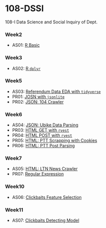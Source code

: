 # 108-DSSI
108-I Data Science and Social Inquiry of Dept.

### Week2
* AS01: [R Basic](https://bourbon0212.github.io/108-DSSI/Week2/AS01_R_Basic.html)

### Week3
* AS02: [R `dplyr`](https://bourbon0212.github.io/108-DSSI/Week3/AS02_B06208001.html)

### Week5
* AS03: [Referendum Data EDA with `tidyverse`](https://bourbon0212.github.io/108-DSSI/Week5/AS3_B06208001.html)
* PR01: [JOSN with `jsonlite`](https://bourbon0212.github.io/108-DSSI/Week5/R02_4p_read_json.html)
* PR02: [JSON: 104 Crawler](https://bourbon0212.github.io/108-DSSI/Week5/R03_1p_crawl_104.html)

### Week6
* AS04: [JSON: Ubike Data Parsing](https://bourbon0212.github.io/108-DSSI/Week6/AS4_B06208001.html)
* PR03: [HTML GET with `rvest`](https://bourbon0212.github.io/108-DSSI/Week6/R03_4p_GET_parse_HTML.html)
* PR04: [HTML POST with `rvest`](https://bourbon0212.github.io/108-DSSI/Week6/R03_5p_POST_ibon.html)
* PR05: [HTML: PTT Scrapping with Cookies](https://bourbon0212.github.io/108-DSSI/Week6/R03_6p_ptt_scraping_cookie.html)
* PR06: [HTML: PTT Post Parsing](https://bourbon0212.github.io/108-DSSI/Week6/R03_7p_Parse_POST_PTT.html)

### Week7
* AS05: [HTML: LTN News Crawler](https://bourbon0212.github.io/108-DSSI/Week7/AS5_B06208001.html)
* PR07: [Regular Expression](https://bourbon0212.github.io/108-DSSI/Week7/R05_1p_regular_expression.html)

### Week10
* AS06: [Clickbaits Feature Selection](https://bourbon0212.github.io/108-DSSI/Week10/Feature-Select.html)

### Week11
* AS07: [Clickbaits Detecting Model](https://bourbon0212.github.io/108-DSSI/Week11/AS-7-Detecting-clickbaits.html)
